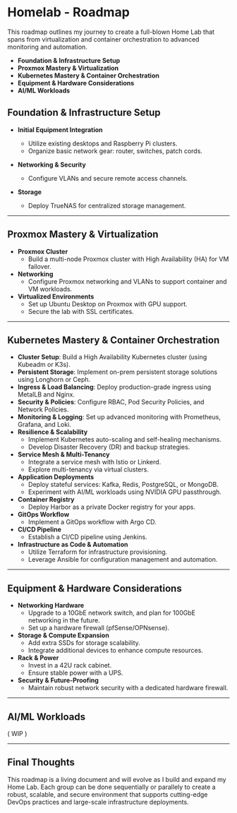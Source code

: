 # Homelab - Roadmap

This roadmap outlines my journey to create a full-blown Home Lab that spans from virtualization and container orchestration to advanced monitoring and automation.

- **Foundation & Infrastructure Setup**
- **Proxmox Mastery & Virtualization**
- **Kubernetes Mastery & Container Orchestration**
- **Equipment & Hardware Considerations**
- **AI/ML Workloads**

## Foundation & Infrastructure Setup

- **Initial Equipment Integration**

  - Utilize existing desktops and Raspberry Pi clusters.
  - Organize basic network gear: router, switches, patch cords.

- **Networking & Security**

  - Configure VLANs and secure remote access channels.

- **Storage**
  - Deploy TrueNAS for centralized storage management.

---

## Proxmox Mastery & Virtualization

- **Proxmox Cluster**
  - Build a multi-node Proxmox cluster with High Availability (HA) for VM failover.
- **Networking**
  - Configure Proxmox networking and VLANs to support container and VM workloads.
- **Virtualized Environments**
  - Set up Ubuntu Desktop on Proxmox with GPU support.
  - Secure the lab with SSL certificates.

---

## Kubernetes Mastery & Container Orchestration

- **Cluster Setup**: Build a High Availability Kubernetes cluster (using Kubeadm or K3s).
- **Persistent Storage**: Implement on-prem persistent storage solutions using Longhorn or Ceph.
- **Ingress & Load Balancing**: Deploy production-grade ingress using MetalLB and Nginx.
- **Security & Policies**: Configure RBAC, Pod Security Policies, and Network Policies.
- **Monitoring & Logging**: Set up advanced monitoring with Prometheus, Grafana, and Loki.
- **Resilience & Scalability**
  - Implement Kubernetes auto-scaling and self-healing mechanisms.
  - Develop Disaster Recovery (DR) and backup strategies.
- **Service Mesh & Multi-Tenancy**
  - Integrate a service mesh with Istio or Linkerd.
  - Explore multi-tenancy via virtual clusters.
- **Application Deployments**
  - Deploy stateful services: Kafka, Redis, PostgreSQL, or MongoDB.
  - Experiment with AI/ML workloads using NVIDIA GPU passthrough.
- **Container Registry**
  - Deploy Harbor as a private Docker registry for your apps.
- **GitOps Workflow**
  - Implement a GitOps workflow with Argo CD.
- **CI/CD Pipeline**
  - Establish a CI/CD pipeline using Jenkins.
- **Infrastructure as Code & Automation**
  - Utilize Terraform for infrastructure provisioning.
  - Leverage Ansible for configuration management and automation.

---

## Equipment & Hardware Considerations

- **Networking Hardware**
  - Upgrade to a 10GbE network switch, and plan for 100GbE networking in the future.
  - Set up a hardware firewall (pfSense/OPNsense).
- **Storage & Compute Expansion**
  - Add extra SSDs for storage scalability.
  - Integrate additional devices to enhance compute resources.
- **Rack & Power**
  - Invest in a 42U rack cabinet.
  - Ensure stable power with a UPS.
- **Security & Future-Proofing**
  - Maintain robust network security with a dedicated hardware firewall.

---

## AI/ML Workloads

( WIP )

---

## Final Thoughts

This roadmap is a living document and will evolve as I build and expand my Home Lab. Each group can be done sequentially or parallely to create a robust, scalable, and secure environment that supports cutting-edge DevOps practices and large-scale infrastructure deployments.
